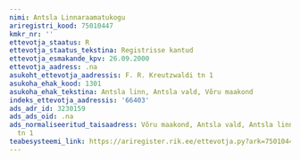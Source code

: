 ```yaml
---
nimi: Antsla Linnaraamatukogu
ariregistri_kood: 75010447
kmkr_nr: ''
ettevotja_staatus: R
ettevotja_staatus_tekstina: Registrisse kantud
ettevotja_esmakande_kpv: 26.09.2000
ettevotja_aadress: .na
asukoht_ettevotja_aadressis: F. R. Kreutzwaldi tn 1
asukoha_ehak_kood: 1301
asukoha_ehak_tekstina: Antsla linn, Antsla vald, Võru maakond
indeks_ettevotja_aadressis: '66403'
ads_adr_id: 3230159
ads_ads_oid: .na
ads_normaliseeritud_taisaadress: Võru maakond, Antsla vald, Antsla linn, F. R. Kreutzwaldi
  tn 1
teabesysteemi_link: https://ariregister.rik.ee/ettevotja.py?ark=75010447&ref=rekvisiidid
---
```

